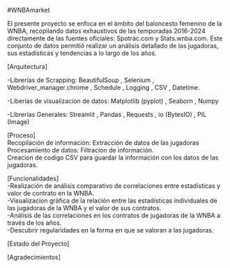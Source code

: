 #WNBAmarket

El presente proyecto se enfoca en el ámbito del baloncesto femenino de la WNBA, recopilando
datos exhaustivos de las temporadas 2016-2024 directamente de las fuentes oficiales: Spotrac.com y Stats.wnba.com. Este conjunto de datos 
permitió realizar un análisis detallado de las jugadoras, sus estadísticas y tendencias a lo largo de los años.

[Arquitectura]

-Librerías de Scrapping:
BeautifulSoup ,  Selenium  ,  Webdriver_manager.chrome  ,   Schedule  ,   Logging  ,  CSV  ,   Datetime. 


-Liberías de visualizacion de datos:
Matplotlib (pyplot)  ,  Seaborn  ,  Numpy

-Librerías Generales: 
Streamlit  ,  Pandas  ,  Requests  ,  io (BytesIO)  ,  PIL (Image)

[Proceso]  
Recopilación de información: Extracción de datos de las jugadoras  
Procesamiento de datos: Filtracion de información.  
Creacion de codigo CSV para guardar la información con los datos de las jugadoras.  


[Funcionalidades]  
-Realización de análisis comparativo de correlaciones entre estadísticas y valor de contrato en la WNBA.  
-Visualizacion gráfica de la relación entre las estadísticas individuales de las jugadoras de la WNBA y el valor de sus contratos.  
-Análisis de las correlaciones en los contratos de jugadoras de la WNBA a través de los años.  
-Descubrir regularidades en la forma en que se valoran a las jugadoras.  




[Estado del Proyecto]

[Agradecimientos]
